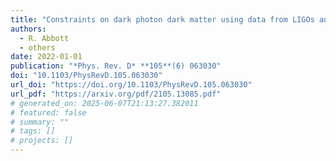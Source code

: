 ```yaml
---
title: "Constraints on dark photon dark matter using data from LIGOs and Virgo's third observing run"
authors:
  - R. Abbott
  - others
date: 2022-01-01
publication: "*Phys. Rev. D* **105**(6) 063030"
doi: "10.1103/PhysRevD.105.063030"
url_doi: "https://doi.org/10.1103/PhysRevD.105.063030"
url_pdf: "https://arxiv.org/pdf/2105.13085.pdf"
# generated_on: 2025-06-07T21:13:27.382011
# featured: false
# summary: ""
# tags: []
# projects: []
---
```

